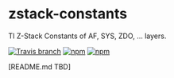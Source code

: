 # zstack-constants
TI Z-Stack Constants of AF, SYS, ZDO, ... layers.  

[![Travis branch](https://img.shields.io/travis/zigbeer/zstack-constants/master.svg?maxAge=2592000)](https://travis-ci.org/zigbeer/zstack-constants)
[![npm](https://img.shields.io/npm/v/zstack-constants.svg?maxAge=2592000)](https://www.npmjs.com/package/zstack-constants)
[![npm](https://img.shields.io/npm/l/zstack-constants.svg?maxAge=2592000)](https://www.npmjs.com/package/zstack-constants)

[README.md TBD]